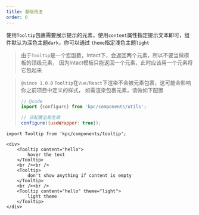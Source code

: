 ```yaml
---
title: 基础用法
order: 0
---
```


使用`Tooltip`包裹需要展示提示的元素，使用`content`属性指定提示文本即可，组件默认为深色主题`dark`，你可以通过
`theme`指定浅色主题`light`

> 由于`Tooltip`是一个宏函数，Intact下，会返回两个元素，所以不要当做模板的顶级元素，
> 因为Intact模板只能返回一个元素，此时应该用一个元素将它包起来

> `@since 1.0.0` `Tooltip`在`Vue/React`下渲染不会被元素包裹，这可能会影响你之前项目中定义的样式，
> 如需渲染包裹元素，请做如下配置
> ```js
> // @code 
> import {configure} from 'kpc/components/utils';
>
> // 该配置全局生效
> configure({useWrapper: true});
> ```


```vdt
import Tooltip from 'kpc/components/tooltip';

<div>
    <Tooltip content="hello">
        hover the text
    </Tooltip>
    <br /><br />
    <Tooltip>
        don't show anything if content is empty 
    </Tooltip>
    <br /><br />
    <Tooltip content="hello" theme="light">
        light theme 
    </Tooltip>
</div>
```
